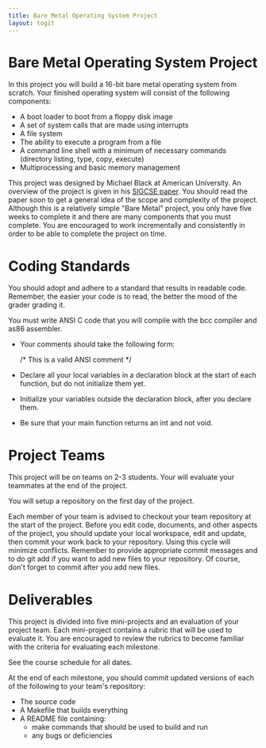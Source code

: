 ```yaml
---
title: Bare Metal Operating System Project
layout: togit
---
```


# Bare Metal Operating System Project

In this project you will build a 16-bit bare metal operating system
from scratch.  Your finished operating system will consist of the
following components:

* A boot loader to boot from a floppy disk image
* A set of system calls that are made using interrupts
* A file system
* The ability to execute a program from a file
* A command line shell with a minimum of necessary commands (directory listing, type, copy, execute)
* Multiprocessing and basic memory management


This project was designed by Michael Black at American University. An
overview of the project is given in his [SIGCSE
 paper](OS_paper_for_sigcse_2009_final.pdf). You should read the
paper soon to get a general idea of the scope and complexity of the
project. Although this is a relatively simple "Bare Metal" project,
you only have five weeks to complete it and there are many components
that you must complete. You are encouraged to work incrementally and
consistently in order to be able to complete the project on time.

# Coding Standards

You should adopt and adhere to a standard that results in readable
code. Remember, the easier your code is to read, the better the mood
of the grader grading it.

You must write ANSI C code that you will compile with the bcc compiler
and as86 assembler.

* Your comments should take the following form:

    /* This is a valid ANSI comment */

* Declare all your local variables in a declaration block at the start
  of each function, but do not initialize them yet.
* Initialize your variables outside the declaration block, after you
  declare them.
* Be sure that your main function returns an int and not void.


# Project Teams

This project will be on teams on 2-3 students.  Your will evaluate
your teammates at the end of the project.

You will setup a repository on the first day of the project.

Each member of your team is advised to checkout your team repository
at the start of the project.  Before you edit code, documents, and
other aspects of the project, you should update your local workspace,
edit and update, then commit your work back to your repository.  Using
this cycle will minimize conflicts.  Remember to provide appropriate
commit messages and to do git add if you want to add new files to your
repository.  Of course, don't forget to commit after you add new
files.


# Deliverables

This project is divided into five mini-projects and an evaluation of
your project team.  Each mini-project contains a rubric that will be
used to evaluate it.  You are encouraged to review the rubrics to
become familiar with the criteria for evaluating each milestone.

See the course schedule for all dates.

At the end of each milestone, you should commit updated versions of
each of the following to your team's repository:

* The source code
* A Makefile that builds everything
* A README file containing:
  - make commands that should be used to build and run
  - any bugs or deficiencies
